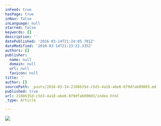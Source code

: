 ```yaml
---
inFeed: true
hasPage: true
inNav: false
inLanguage: null
starred: false
keywords: []
description: ''
datePublished: '2016-03-14T21:24:05.701Z'
dateModified: '2016-03-14T21:23:22.335Z'
authors: []
publisher:
  name: null
  domain: null
  url: null
  favicon: null
title: ''
author: []
sourcePath: _posts/2016-03-14-2188635d-c5d3-4a18-a6e6-079dfab09003.md
published: true
url: 2188635d-c5d3-4a18-a6e6-079dfab09003/index.html
_type: Article

---
```

![](https://the-grid-user-content.s3-us-west-2.amazonaws.com/9c55b297-2063-4ac3-8323-0286602b0a76.png)